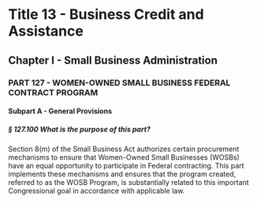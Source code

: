 
# Title 13 - Business Credit and Assistance
## Chapter I - Small Business Administration
### PART 127 - WOMEN-OWNED SMALL BUSINESS FEDERAL CONTRACT PROGRAM
#### Subpart A - General Provisions
##### § 127.100 What is the purpose of this part?

Section 8(m) of the Small Business Act authorizes certain procurement mechanisms to ensure that Women-Owned Small Businesses (WOSBs) have an equal opportunity to participate in Federal contracting. This part implements these mechanisms and ensures that the program created, referred to as the WOSB Program, is substantially related to this important Congressional goal in accordance with applicable law.
